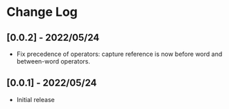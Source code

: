 # Change Log

## [0.0.2] - 2022/05/24

- Fix precedence of operators: capture reference is now before word and between-word operators.

## [0.0.1] - 2022/05/24

- Initial release
